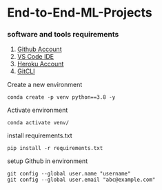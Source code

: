 # End-to-End-ML-Projects

### software and tools requirements

1. [Github Account](https://github.com)
2. [VS Code IDE](https://code.visualstudio.com/)
3. [Heroku Account](https://heroku.com)
4. [GitCLI](https://git-scm.com/book/en/v2/Getting-Started-The-Command-Line)

Create a new environment 

```
conda create -p venv python==3.8 -y
```

Activate environment 

```
conda activate venv/
```

install requirements.txt

```
pip install -r requirements.txt
```

setup Github in environment 

```
git config --global user.name "username"
git config --global user.email "abc@example.com"
```